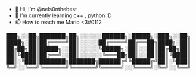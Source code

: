 - 👋 Hi, I’m @nels0nthebest
- 🌱 I’m currently learning c++ , python :D
- 📫 How to reach me Mario <3#0112
                                                                                                              
███╗░░██╗███████╗██╗░░░░░░██████╗░█████╗░███╗░░██╗
████╗░██║██╔════╝██║░░░░░██╔════╝██╔══██╗████╗░██║
██╔██╗██║█████╗░░██║░░░░░╚█████╗░██║░░██║██╔██╗██║
██║╚████║██╔══╝░░██║░░░░░░╚═══██╗██║░░██║██║╚████║
██║░╚███║███████╗███████╗██████╔╝╚█████╔╝██║░╚███║
╚═╝░░╚══╝╚══════╝╚══════╝╚═════╝░░╚════╝░╚═╝░░╚══╝
